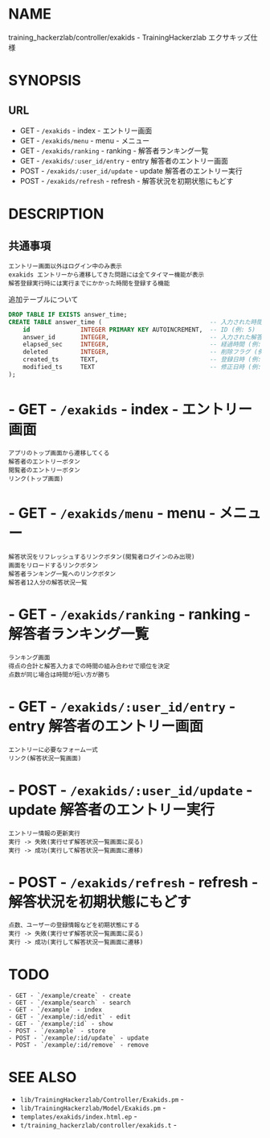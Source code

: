 # NAME

training_hackerzlab/controller/exakids - TrainingHackerzlab エクサキッズ仕様

# SYNOPSIS

## URL

- GET - `/exakids` - index - エントリー画面
- GET - `/exakids/menu` - menu - メニュー
- GET - `/exakids/ranking` - ranking - 解答者ランキング一覧
- GET - `/exakids/:user_id/entry` - entry 解答者のエントリー画面
- POST - `/exakids/:user_id/update` - update 解答者のエントリー実行
- POST - `/exakids/refresh` - refresh - 解答状況を初期状態にもどす

# DESCRIPTION

## 共通事項

```
エントリー画面以外はログイン中のみ表示
exakids エントリーから遷移してきた問題には全てタイマー機能が表示
解答登録実行時には実行までにかかった時間を登録する機能
```

追加テーブルについて

```sql
DROP TABLE IF EXISTS answer_time;
CREATE TABLE answer_time (                              -- 入力された時間
    id              INTEGER PRIMARY KEY AUTOINCREMENT,  -- ID (例: 5)
    answer_id       INTEGER,                            -- 入力された解答ID (例: 5)
    elapsed_sec     INTEGER,                            -- 経過時間 (例: 600) 秒で入力
    deleted         INTEGER,                            -- 削除フラグ (例: 0: 削除していない, 1: 削除済み)
    created_ts      TEXT,                               -- 登録日時 (例: '2016-01-08 12:24:12')
    modified_ts     TEXT                                -- 修正日時 (例: '2016-01-08 12:24:12')
);
```

# - GET - `/exakids` - index - エントリー画面

```
アプリのトップ画面から遷移してくる
解答者のエントリーボタン
閲覧者のエントリーボタン
リンク(トップ画面)
```

# - GET - `/exakids/menu` - menu - メニュー

```
解答状況をリフレッシュするリンクボタン(閲覧者ログインのみ出現)
画面をリロードするリンクボタン
解答者ランキング一覧へのリンクボタン
解答者12人分の解答状況一覧
```

# - GET - `/exakids/ranking` - ranking - 解答者ランキング一覧

```
ランキング画面
得点の合計と解答入力までの時間の組み合わせで順位を決定
点数が同じ場合は時間が短い方が勝ち
```

# - GET - `/exakids/:user_id/entry` - entry 解答者のエントリー画面

```
エントリーに必要なフォーム一式
リンク(解答状況一覧画面)
```

# - POST - `/exakids/:user_id/update` - update 解答者のエントリー実行

```
エントリー情報の更新実行
実行 -> 失敗(実行せず解答状況一覧画面に戻る)
実行 -> 成功(実行して解答状況一覧画面に遷移)
```

# - POST - `/exakids/refresh` - refresh - 解答状況を初期状態にもどす

```
点数、ユーザーの登録情報などを初期状態にする
実行 -> 失敗(実行せず解答状況一覧画面に戻る)
実行 -> 成功(実行して解答状況一覧画面に遷移)
```

# TODO

```
- GET - `/example/create` - create
- GET - `/example/search` - search
- GET - `/example` - index
- GET - `/example/:id/edit` - edit
- GET - `/example/:id` - show
- POST - `/example` - store
- POST - `/example/:id/update` - update
- POST - `/example/:id/remove` - remove
```

# SEE ALSO

- `lib/TrainingHackerzlab/Controller/Exakids.pm` -
- `lib/TrainingHackerzlab/Model/Exakids.pm` -
- `templates/exakids/index.html.ep` -
- `t/training_hackerzlab/controller/exakids.t` -
